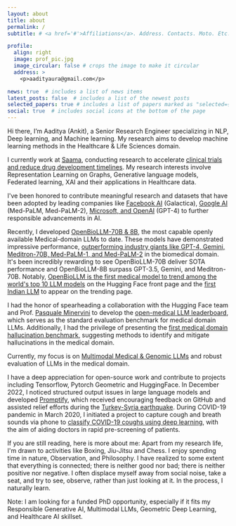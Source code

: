 ```yaml
---
layout: about
title: about
permalink: /
subtitle: # <a href='#'>Affiliations</a>. Address. Contacts. Moto. Etc.

profile:
  align: right
  image: prof_pic.jpg
  image_circular: false # crops the image to make it circular
  address: >
    <p>aadityaura@gmail.com</p>

news: true  # includes a list of news items
latest_posts: false  # includes a list of the newest posts
selected_papers: true # includes a list of papers marked as "selected={true}"
social: true  # includes social icons at the bottom of the page
---
```


Hi there, I’m Aaditya (Ankit), a Senior Research Engineer specializing in NLP, Deep learning, and Machine learning. My research aims to develop machine learning methods in the Healthcare & Life Sciences domain.

I currently work at [Saama](https://www.saama.com/), conducting research to accelerate [clinical trials and reduce drug development timelines](https://www.pfizer.com/news/articles/how_a_novel_incubation_sandbox_helped_speed_up_data_analysis_in_pfizer_s_covid_19_vaccine_trial). My research interests involve Representation Learning on Graphs, Generative language models, Federated learning, XAI and their applications in Healthcare data.

I've been honored to contribute meaningful research and datasets that have been adopted by leading companies like [Facebook AI](https://arxiv.org/abs/2211.09085) (Galactica), [Google AI](https://arxiv.org/abs/2305.09617) (Med-PaLM, Med-PaLM-2), [Microsoft, and OpenAI](https://arxiv.org/abs/2303.13375) (GPT-4) to further responsible advancements in AI.

Recently, I developed [OpenBioLLM-70B & 8B](https://huggingface.co/aaditya/Llama3-OpenBioLLM-70B), the most capable openly available Medical-domain LLMs to date. These models have demonstrated impressive performance, [outperforming industry giants like GPT-4, Gemini, Meditron-70B, Med-PaLM-1, and Med-PaLM-2](https://cdn-uploads.huggingface.co/production/uploads/5f3fe13d79c1ba4c353d0c19/_SzdcJSBjZyo8RS1bTEkP.png) in the biomedical domain. It's been incredibly rewarding to see OpenBioLLM-70B deliver SOTA performance and OpenBioLLM-8B surpass GPT-3.5, Gemini, and Meditron-70B. Notably, [OpenBioLLM is the first medical model to trend among the world's top 10 LLM models](https://x.com/aadityaura/status/1786453127442640917) on the Hugging Face front page and the [first Indian LLM](#) to appear on the trending page.

I had the honor of spearheading a collaboration with the Hugging Face team and Prof. [Pasquale Minervini](https://x.com/PMinervini) to develop the [open-medical LLM leaderboard](https://huggingface.co/spaces/openlifescienceai/open_medical_llm_leaderboard), which serves as the standard evaluation benchmark for medical domain LLMs. Additionally,  I had the privilege of presenting the [first medical domain hallucination benchmark](https://aclanthology.org/2023.conll-1.21/), suggesting methods to identify and mitigate hallucinations in the medical domain.

Currently, my focus is on [Multimodal Medical & Genomic LLMs](#) and robust evaluation of LLMs in the medical domain.

I have a deep appreciation for open-source work and contribute to projects including Tensorflow, Pytorch Geometric and HuggingFace. In December 2022, I noticed structured output issues in large language models and developed [Promptify](https://github.com/promptslab/Promptify), which received encouraging feedback on GitHub and assisted relief efforts during the [Turkey-Syria earthquake](https://dev.to/erayg/how-an-open-source-disaster-map-helped-thousands-of-earthquake-survivors-afetharitacom-440). During COVID-19 pandemic in March 2020, I initiated a project to capture cough and breath sounds via phone to [classify COVID-19 coughs using deep learning](https://arxiv.org/abs/2010.02417), with the aim of aiding doctors in rapid pre-screening of patients.

If you are still reading, here is more about me: Apart from my research life, I'm drawn to activities like Boxing, Jiu-Jitsu and Chess. I enjoy spending time in nature, Observation, and Philosophy. I have realized to some extent that everything is connected; there is neither good nor bad; there is neither positive nor negative. I often displace myself away from social noise, take a seat, and try to see, observe, rather than just looking at it. In the process, I naturally learn.

Note: I am looking for a funded PhD opportunity, especially if it fits my Responsible Generative AI, Multimodal LLMs, Geometric Deep Learning, and Healthcare AI skillset.

<!-- I was also privileged to serve as a reviewer for journals [Springer Nature 2021](https://www.webofscience.com/wos/author/record/AAA-9381-2021), [IEEE Access 2021](https://www.webofscience.com/wos/author/record/AAA-9381-2021) and [IEEE Access 2022](https://www.webofscience.com/wos/author/record/AAA-9381-2021). -->

<!--
Write your biography here. Tell the world about yourself. Link to your favorite [subreddit](http://reddit.com). You can put a picture in, too. The code is already in, just name your picture `prof_pic.jpg` and put it in the `img/` folder.test

Put your address / P.O. box / other info right below your picture. You can also disable any of these elements by editing `profile` property of the YAML header of your `_pages/about.md`. Edit `_bibliography/papers.bib` and Jekyll will render your [publications page](/al-folio/publications/) automatically.

Link to your social media connections, too. This theme is set up to use [Font Awesome icons](http://fortawesome.github.io/Font-Awesome/) and [Academicons](https://jpswalsh.github.io/academicons/), like the ones below. Add your Facebook, Twitter, LinkedIn, Google Scholar, or just disable all of them.
-->
